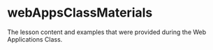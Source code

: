 # webAppsClassMaterials
 The lesson content and examples that were provided during the Web Applications Class.
